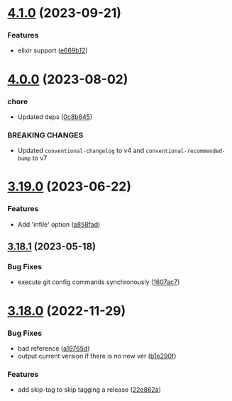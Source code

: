 # [4.1.0](https://github.com/TriPSs/conventional-changelog-action/compare/v4.0.0...v4.1.0) (2023-09-21)


### Features

* elixir support ([e669b12](https://github.com/TriPSs/conventional-changelog-action/commit/e669b12b9395bcb967ca5674c03ed7d6364ce675))



# [4.0.0](https://github.com/TriPSs/conventional-changelog-action/compare/v3.19.0...v4.0.0) (2023-08-02)


### chore

* Updated deps ([0c8b645](https://github.com/TriPSs/conventional-changelog-action/commit/0c8b64523693b1868ab3e85385e70d3702849680))


### BREAKING CHANGES

* Updated `conventional-changelog` to v4 and `conventional-recommended-bump` to v7



# [3.19.0](https://github.com/TriPSs/conventional-changelog-action/compare/v3.18.1...v3.19.0) (2023-06-22)


### Features

* Add 'infile' option ([a858fad](https://github.com/TriPSs/conventional-changelog-action/commit/a858fade68261d33b8c91977bbe3c77f1d39521d))



## [3.18.1](https://github.com/TriPSs/conventional-changelog-action/compare/v3.18.0...v3.18.1) (2023-05-18)


### Bug Fixes

* execute git config commands synchronously ([1607ac7](https://github.com/TriPSs/conventional-changelog-action/commit/1607ac70d5942487fb67e1d412d57868d8decca9))



# [3.18.0](https://github.com/TriPSs/conventional-changelog-action/compare/v3.17.2...v3.18.0) (2022-11-29)


### Bug Fixes

* bad reference ([a19765d](https://github.com/TriPSs/conventional-changelog-action/commit/a19765d093dc22d5007a1574c6db5d40be9ddf97))
* output current version if there is no new ver ([b1e290f](https://github.com/TriPSs/conventional-changelog-action/commit/b1e290f44d9e4e0a29d536146cf1fb073172cf9d))


### Features

* add skip-tag to skip tagging a release ([22e862a](https://github.com/TriPSs/conventional-changelog-action/commit/22e862a0ab69410642c4182cd9ee27a23d8c63a0))



